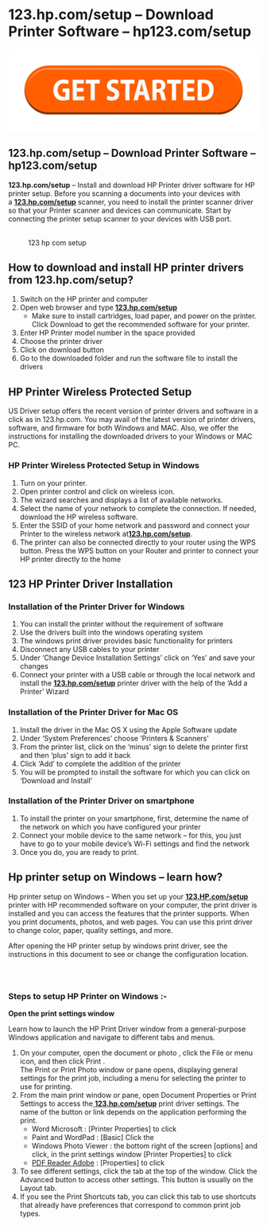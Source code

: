 
# 123.hp.com/setup – Download Printer Software – hp123.com/setup

![123.hp.com/setup](get-started-199847725.jpg)
<div>
    <h2>123.hp.com/setup &ndash; Download Printer Software &ndash; hp123.com/setup</h2>
    <p><strong>123.hp.com/setup</strong> &ndash; Install and download HP Printer driver software for HP printer setup. Before you scanning a documents into your devices with a&nbsp;<a href="https://www.google.com/url?q=https%3A%2F%2Fsites.google.com%2Fsite%2F123hpcomsetupdownload%2F&sa=D&sntz=1&usg=AFQjCNG5Xvq8rRSlfUXqyyrCgJgA-vmuIg" rel="noreferrer noopener" target="_blank"><strong>123.hp.com/setup</strong></a> scanner, you need to install the printer scanner driver so that your Printer scanner and devices can communicate. Start by connecting the printer setup scanner to your devices with USB port.</p>
    <div>
        <figure><img src="https://lh6.googleusercontent.com/Pf0bGsgZjCO5H4QWZAPjw4-KkfGQ0ObBgTMGe6riSNkRKqa5vS96p0rUfZTrg-mbErr-iA=w1280" alt="">
            <figcaption>123 hp com setup</figcaption>
        </figure>
    </div>
    <h2>How to download and install HP printer drivers from 123.hp.com/setup?</h2>
    <ol>
        <li>Switch on the HP printer and computer</li>
        <li>Open web browser and type&nbsp;<a href="https://www.google.com/url?q=https%3A%2F%2Fsites.google.com%2Fsite%2F123hpcomsetupdownload%2F&sa=D&sntz=1&usg=AFQjCNG5Xvq8rRSlfUXqyyrCgJgA-vmuIg" rel="noreferrer noopener" target="_blank"><strong>123.hp.com/setup</strong></a>
            <ul>
                <li>Make sure to install cartridges, load paper, and power on the printer. Click Download to get the recommended software for your printer.</li>
            </ul>
        </li>
        <li>Enter HP Printer model number in the space provided</li>
        <li>Choose the printer driver</li>
        <li>Click on download button</li>
        <li>Go to the downloaded folder and run the software file to install the drivers</li>
    </ol>
    <h2>HP Printer Wireless Protected Setup</h2>
    <p>US Driver setup offers the recent version of printer drivers and software in a click as in 123.hp.com. You may avail of the latest version of printer drivers, software, and firmware for both Windows and MAC. Also, we offer the instructions for installing the downloaded drivers to your Windows or MAC PC.</p>
    <h3>HP Printer Wireless Protected Setup in Windows</h3>
    <ol>
        <li>Turn on your printer.</li>
        <li>Open printer control and click on wireless icon.</li>
        <li>The wizard searches and displays a list of available networks.</li>
        <li>Select the name of your network to complete the connection. If needed, download the HP wireless software.</li>
        <li>Enter the SSID of your home network and password and connect your Printer to the wireless network at<a href="https://www.google.com/url?q=https%3A%2F%2Fsites.google.com%2Fsite%2F123hpcomsetuphpprinter%2F&sa=D&sntz=1&usg=AFQjCNEmr-qvsFUVdN3APHvDKRVCVbIGGQ" rel="noreferrer noopener" target="_blank"><strong>123.hp.com/setup</strong></a>.</li>
        <li>The printer can also be connected directly to your router using the WPS button. Press the WPS button on your Router and printer to connect your HP printer directly to the home</li>
    </ol>
    <h2><strong>123 HP Printer Driver Installation</strong></h2>
    <h3><strong>Installation of the Printer Driver for Windows</strong></h3>
    <ol>
        <li>You can install the printer without the requirement of software</li>
        <li>Use the drivers built into the windows operating system</li>
        <li>The windows print driver provides basic functionality for printers</li>
        <li>Disconnect any USB cables to your printer</li>
        <li>Under &lsquo;Change Device Installation Settings&rsquo; click on &lsquo;Yes&rsquo; and save your changes</li>
        <li>Connect your printer with a USB cable or through the local network and install the&nbsp;<a href="https://www.google.com/url?q=https%3A%2F%2Fsites.google.com%2Fsite%2Fhp123comsetuphp%2F&sa=D&sntz=1&usg=AFQjCNGP5RsEhVBBZY3OqsmFqmZTKm-ZUw" rel="noreferrer noopener" target="_blank"><strong>123.hp.com/setup</strong></a> printer driver with the help of the &lsquo;Add a Printer&rsquo; Wizard</li>
    </ol>
    <h3><strong>Installation of the Printer Driver for Mac OS</strong></h3>
    <ol>
        <li>Install the driver in the Mac OS X using the Apple Software update</li>
        <li>Under &lsquo;System Preferences&rsquo; choose &lsquo;Printers &amp; Scanners&rsquo;</li>
        <li>From the printer list, click on the &lsquo;minus&rsquo; sign to delete the printer first and then &lsquo;plus&rsquo; sign to add it back</li>
        <li>Click &lsquo;Add&rsquo; to complete the addition of the printer</li>
        <li>You will be prompted to install the software for which you can click on &lsquo;Download and Install&rsquo;</li>
    </ol>
    <h3><strong>Installation of the Printer Driver on smartphone</strong></h3>
    <ol>
        <li>To install the printer on your smartphone, first, determine the name of the network on which you have configured your printer</li>
        <li>Connect your mobile device to the same network &ndash; for this, you just have to go to your mobile device&rsquo;s Wi-Fi settings and find the network</li>
        <li>Once you do, you are ready to print.</li>
    </ol>
    <h2><strong>Hp printer setup on Windows &ndash; learn how?</strong></h2>
    <p>Hp printer setup on Windows &ndash; When you set up your&nbsp;<a href="https://www.google.com/url?q=https%3A%2F%2Fsites.google.com%2Fsite%2F123hpcomsetupdownload%2F&sa=D&sntz=1&usg=AFQjCNG5Xvq8rRSlfUXqyyrCgJgA-vmuIg" rel="noreferrer noopener" target="_blank"><strong>123.HP.com/setup</strong></a> printer with HP recommended software on your computer, the print driver is installed and you can access the features that the printer supports. When you print documents, photos, and web pages. You can use this print driver to change color, paper, quality settings, and more.</p>
    <p>After opening the HP printer setup by windows print driver, see the instructions in this document to see or change the configuration location.</p>
    <h3><br></h3>
    <h3><strong>Steps to setup HP Printer on Windows :-</strong></h3>
    <p><strong>Open the print settings window</strong></p>
    <p>Learn how to launch the HP Print Driver window from a general-purpose Windows application and navigate to different tabs and menus.</p>
    <ol>
        <li>On your computer, open the document or photo , click the File or menu icon, and then click Print .<br>The Print or Print Photo window or pane opens, displaying general settings for the print job, including a menu for selecting the printer to use for printing.</li>
        <li>From the main print window or pane, open Document Properties or Print Settings to access the<a href="https://www.google.com/url?q=https%3A%2F%2Fsites.google.com%2Fsite%2F123hpcomsetupdownload%2F&sa=D&sntz=1&usg=AFQjCNG5Xvq8rRSlfUXqyyrCgJgA-vmuIg" rel="noreferrer noopener" target="_blank">&nbsp;</a><a href="https://www.google.com/url?q=https%3A%2F%2Fsites.google.com%2Fsite%2F123hpcomsetupdownload%2F&sa=D&sntz=1&usg=AFQjCNG5Xvq8rRSlfUXqyyrCgJgA-vmuIg" rel="noreferrer noopener" target="_blank"><strong>123.hp.com/setup</strong></a> print driver settings. The name of the button or link depends on the application performing the print.<ul>
                <li>Word Microsoft : [Printer Properties] to click</li>
                <li>Paint and WordPad : [Basic] Click the</li>
                <li>Windows Photo Viewer : the bottom right of the screen [options] and click, in the print settings window [Printer Properties] to click</li>
                <li><a href="https://www.google.com/url?q=https%3A%2F%2Fen.wikipedia.org%2Fwiki%2FPDF_Reader_Adobe&sa=D&sntz=1&usg=AFQjCNELfVgU96XGxdrXsXvHsRATY15P_A" rel="noreferrer noopener" target="_blank">PDF Reader Adobe</a> : [Properties] to click</li>
            </ul>
        </li>
        <li>To see different settings, click the tab at the top of the window. Click the Advanced button to access other settings. This button is usually on the Layout tab.</li>
        <li>If you see the Print Shortcuts tab, you can click this tab to use shortcuts that already have preferences that correspond to common print job types.</li>
    </ol>
    <div><br></div>
    <div><br></div>
</div>
<p><br></p>
